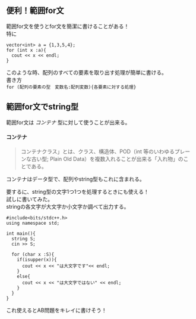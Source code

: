 ## 便利！範囲for文

範囲for文を使うとfor文を簡潔に書けることがある！  
特に
```
vector<int> a = {1,3,5,4};
for (int x :a){
  cout << x << endl;
}
```

このような時、配列のすべての要素を取り出す処理が簡単に書ける。  
書き方  
`for (配列の要素の型　変数名:配列変数){各要素に対する処理}`  

## 範囲for文でstring型

範囲for文は
*コンテナ*
型に対して使うことが出来る。    

#### コンテナ
> コンテナクラス」とは、クラス、構造体、POD（int 等のいわゆるプレーンな古い型; Plain Old Data）を複数入れることが出来る「入れ物」のことである。  

コンテナはデータ型で、配列やstring型もこれに含まれる。  

要するに、string型の文字1つ1つを処理するときにも使える！  
試しに書いてみた。  
stringの各文字が大文字か小文字か調べて出力する。  
```
#include<bits/stdc++.h>
using namespace std;

int main(){
  string S;
  cin >> S;
  
  for (char x :S){
    if(isupper(x)){
      cout << x << "は大文字です"<< endl;
    }
    else{
      cout << x << "は大文字ではない" << endl;
    }
  }
}
```
これ使えるとAB問題をキレイに書けそう！



